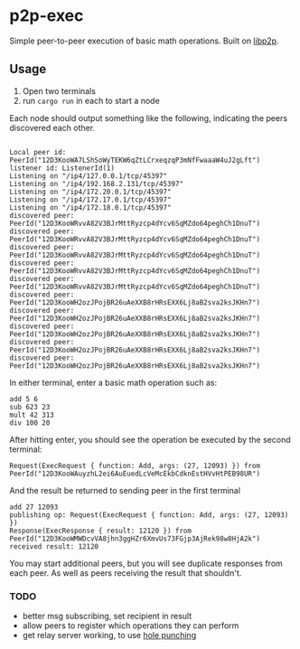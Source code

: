 # p2p-exec

Simple peer-to-peer execution of basic math operations. Built on [libp2p](https://libp2p.io/).

## Usage

1. Open two terminals
2. run `cargo run` in each to start a node

Each node should output something like the following, indicating the peers discovered each other.

```

Local peer id: PeerId("12D3KooWA7LShSoWyTEKW6qZtLCrxeqzqP3mNfFwaaaW4uJ2gLft")
listener id: ListenerId(1)
Listening on "/ip4/127.0.0.1/tcp/45397"
Listening on "/ip4/192.168.2.131/tcp/45397"
Listening on "/ip4/172.20.0.1/tcp/45397"
Listening on "/ip4/172.17.0.1/tcp/45397"
Listening on "/ip4/172.18.0.1/tcp/45397"
discovered peer: PeerId("12D3KooWRvvA82V3BJrMttRyzcp4dYcv6SqMZdo64peghCh1DnuT")
discovered peer: PeerId("12D3KooWRvvA82V3BJrMttRyzcp4dYcv6SqMZdo64peghCh1DnuT")
discovered peer: PeerId("12D3KooWRvvA82V3BJrMttRyzcp4dYcv6SqMZdo64peghCh1DnuT")
discovered peer: PeerId("12D3KooWRvvA82V3BJrMttRyzcp4dYcv6SqMZdo64peghCh1DnuT")
discovered peer: PeerId("12D3KooWRvvA82V3BJrMttRyzcp4dYcv6SqMZdo64peghCh1DnuT")
discovered peer: PeerId("12D3KooWH2ozJPojBR26uAeXXB8rHRsEXX6Lj8aB2sva2ksJKHn7")
discovered peer: PeerId("12D3KooWH2ozJPojBR26uAeXXB8rHRsEXX6Lj8aB2sva2ksJKHn7")
discovered peer: PeerId("12D3KooWH2ozJPojBR26uAeXXB8rHRsEXX6Lj8aB2sva2ksJKHn7")
discovered peer: PeerId("12D3KooWH2ozJPojBR26uAeXXB8rHRsEXX6Lj8aB2sva2ksJKHn7")
discovered peer: PeerId("12D3KooWH2ozJPojBR26uAeXXB8rHRsEXX6Lj8aB2sva2ksJKHn7")
```

In either terminal, enter a basic math operation such as:

```
add 5 6
sub 623 23
mult 42 313
div 100 20
```

After hitting enter, you should see the operation be executed by the second terminal:

```
Request(ExecRequest { function: Add, args: (27, 12093) }) from PeerId("12D3KooWAuyzhL2ei6AuEuedLcVeMcEkbCdknEstHVvHtPEB98UR")
```

And the result be returned to sending peer in the first terminal

```
add 27 12093
publishing op: Request(ExecRequest { function: Add, args: (27, 12093) })
Response(ExecResponse { result: 12120 }) from PeerId("12D3KooWMWDcvVA8jhn3ggHZr6XmvUs73FGjp3AjRek98w8HjA2k")
received result: 12120
```

You may start additional peers, but you will see duplicate responses from each peer. As well as peers receiving the result that shouldn't.

### TODO

- better msg subscribing, set recipient in result
- allow peers to register which operations they can perform
- get relay server working, to use [hole punching](https://docs.rs/libp2p/latest/libp2p/tutorials/hole_punching/index.html)
